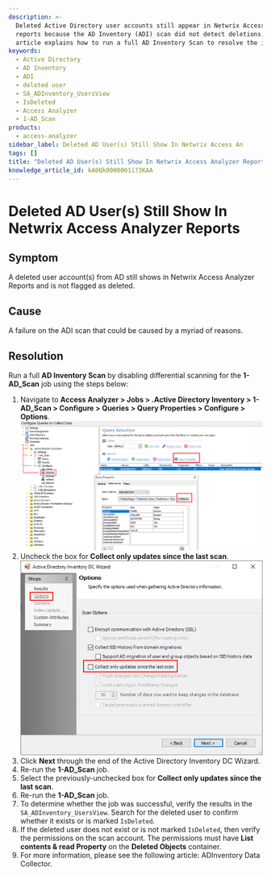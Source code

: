 ```yaml
---
description: >-
  Deleted Active Directory user accounts still appear in Netwrix Access Analyzer
  reports because the AD Inventory (ADI) scan did not detect deletions; this
  article explains how to run a full AD Inventory Scan to resolve the issue.
keywords:
  - Active Directory
  - AD Inventory
  - ADI
  - deleted user
  - SA_ADInventory_UsersView
  - IsDeleted
  - Access Analyzer
  - 1-AD_Scan
products:
  - access-analyzer
sidebar_label: Deleted AD User(s) Still Show In Netwrix Access An
tags: []
title: "Deleted AD User(s) Still Show In Netwrix Access Analyzer Reports"
knowledge_article_id: kA0Qk0000001i73KAA
---
```


# Deleted AD User(s) Still Show In Netwrix Access Analyzer Reports

## Symptom

A deleted user account(s) from AD still shows in Netwrix Access Analyzer Reports and is not flagged as deleted.

## Cause

A failure on the ADI scan that could be caused by a myriad of reasons.

## Resolution

Run a full **AD Inventory Scan** by disabling differential scanning for the **1-AD_Scan** job using the steps below:

1. Navigate to **Access Analyzer > Jobs > .Active Directory Inventory > 1-AD_Scan > Configure > Queries > Query Properties > Configure > Options**.  
   ![Image_2024-11-19_15-36-30.png](images/ka0Qk000000DYa9_0EMQk00000AdoIX.png)
2. Uncheck the box for **Collect only updates since the last scan**.  
   ![Image_2024-11-19_15-37-33.png](images/ka0Qk000000DYa9_0EMQk00000AdoSD.png)
3. Click **Next** through the end of the Active Directory Inventory DC Wizard.
4. Re-run the **1-AD_Scan** job.
5. Select the previously-unchecked box for **Collect only updates since the last scan**.
6. Re-run the **1-AD_Scan** job.
7. To determine whether the job was successful, verify the results in the `SA_ADInventory_UsersView`. Search for the deleted user to confirm whether it exists or is marked `IsDeleted`.
8. If the deleted user does not exist or is not marked `IsDeleted`, then verify the permissions on the scan account. The permissions must have **List contents & read Property** on the **Deleted Objects** container.
9. For more information, please see the following article: ADInventory Data Collector.
